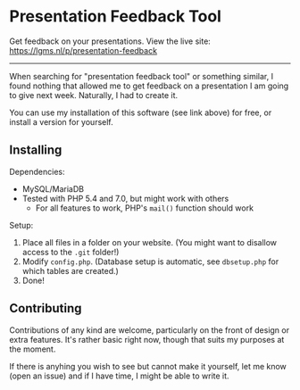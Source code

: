 # Presentation Feedback Tool

Get feedback on your presentations. View the live site:  
https://lgms.nl/p/presentation-feedback

----

When searching for "presentation feedback tool" or something similar, I found
nothing that allowed me to get feedback on a presentation I am going to give
next week. Naturally, I had to create it.

You can use my installation of this software (see link above) for free, or
install a version for yourself.


## Installing

Dependencies:

- MySQL/MariaDB
- Tested with PHP 5.4 and 7.0, but might work with others
  - For all features to work, PHP's `mail()` function should work

Setup:

1. Place all files in a folder on your website.
   (You might want to disallow access to the `.git` folder!)
2. Modify `config.php`.
   (Database setup is automatic, see `dbsetup.php` for which tables are created.)
3. Done!


## Contributing

Contributions of any kind are welcome, particularly on the front of design or
extra features. It's rather basic right now, though that suits my purposes at
the moment.

If there is anyhing you wish to see but cannot make it yourself, let me know
(open an issue) and if I have time, I might be able to write it.

